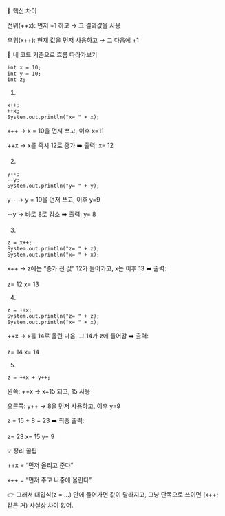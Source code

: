 📌 핵심 차이

전위(++x): 먼저 +1 하고 → 그 결과값을 사용

후위(x++): 현재 값을 먼저 사용하고 → 그 다음에 +1

📌 네 코드 기준으로 흐름 따라가보기
```
int x = 10;
int y = 10;
int z;
```
1)
```
x++;
++x;
System.out.println("x= " + x);
```

x++ → x = 10을 먼저 쓰고, 이후 x=11

++x → x를 즉시 12로 증가
➡️ 출력: x= 12

2)
```
y--;
--y;
System.out.println("y= " + y);
```

y-- → y = 10을 먼저 쓰고, 이후 y=9

--y → 바로 8로 감소
➡️ 출력: y= 8

3)
```
z = x++;
System.out.println("z= " + z);
System.out.println("x= " + x);
```

x++ → z에는 “증가 전 값” 12가 들어가고, x는 이후 13
➡️ 출력:

z= 12
x= 13

4)
```
z = ++x;
System.out.println("z= " + z);
System.out.println("x= " + x);
```

++x → x를 14로 올린 다음, 그 14가 z에 들어감
➡️ 출력:

z= 14
x= 14

5)
```
z = ++x + y++;
```

왼쪽: ++x → x=15 되고, 15 사용

오른쪽: y++ → 8을 먼저 사용하고, 이후 y=9

z = 15 + 8 = 23
➡️ 최종 출력:

z= 23
x= 15
y= 9

💡 정리 꿀팁

++x = “먼저 올리고 준다”

x++ = “먼저 주고 나중에 올린다”

👉 그래서 대입식(z = ...) 안에 들어가면 값이 달라지고,
그냥 단독으로 쓰이면 (x++; 같은 거) 사실상 차이 없어.